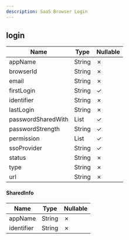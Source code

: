```yaml
---
description: SaaS Browser Login
---
```

login
-----

| **Name**           | **Type**         | **Nullable** |
| ------------------ | ---------------- | ------------ |
| appName            | String           | &cross;      |
| browserId          | String           | &cross;      |
| email              | String           | &cross;      |
| firstLogin         | String           | &check;      |
| identifier         | String           | &cross;      |
| lastLogin          | String           | &cross;      |
| passwordSharedWith | List<SharedInfo> | &check;      |
| passwordStrength   | String           | &check;      |
| permission         | List<String>     | &check;      |
| ssoProvider        | String           | &check;      |
| status             | String           | &cross;      |
| type               | String           | &cross;      |
| url                | String           | &cross;      |

#### SharedInfo
| **Name**   | **Type** | **Nullable** |
| ---------- | -------- | ------------ |
| appName    | String   | &cross;      |
| identifier | String   | &cross;      |
